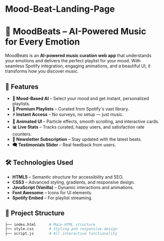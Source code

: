 # Mood-Beat-Landing-Page

# 🎵 MoodBeats – AI-Powered Music for Every Emotion

MoodBeats is an **AI-powered music curation web app** that understands your emotions and delivers the perfect playlist for your mood. With seamless Spotify integration, engaging animations, and a beautiful UI, it transforms how you discover music.

## 🚀 Features

- **🎯 Mood-Based AI** – Select your mood and get instant, personalized playlists.
- **💎 Premium Playlists** – Curated from Spotify's vast library.
- **⚡ Instant Access** – No surveys, no setup — just music.
- **🎨 Animated UI** – Particle effects, smooth scrolling, and interactive cards.
- **📊 Live Stats** – Tracks curated, happy users, and satisfaction rate counters.
- **💌 Newsletter Subscription** – Stay updated with the latest beats.
- **🗨️ Testimonials Slider** – Real feedback from users.

## 🛠️ Technologies Used

- **HTML5** – Semantic structure for accessibility and SEO.
- **CSS3** – Advanced styling, gradients, and responsive design.
- **JavaScript (Vanilla)** – Dynamic interactions and animations.
- **Font Awesome** – Icons for UI elements.
- **Spotify Embed** – For playlist streaming.

## 📂 Project Structure

```bash
├── index.html      # Main HTML structure
├── style.css       # Styling and responsive design
├── script.js       # All interactive functionality
